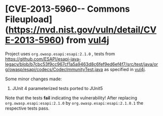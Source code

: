 # [CVE-2013-5960-- Commons Fileupload] (https://nvd.nist.gov/vuln/detail/CVE-2013-5960)  from [vul4j](https://github.com/tuhh-softsec/vul4j)



Project uses `org.owasp.esapi:esapi:2.1.0` , tests from  https://github.com/ESAPI/esapi-java-legacy/blob/b7cbc53f9cc967cf1a5a9463d8c6fef9ed6ef4f7/src/test/java/org/owasp/esapi/codecs/CodecImmunityTest.java
as specified in [vul4j](https://github.com/tuhh-softsec/vul4j).

Some minor changes made: 
1. JUnit 4 parameterized tests ported to  JUnit5

Note that the tests __fail__ indicating the vulnerability! After replacing `org.owasp.esapi:esapi:2.1.0` by `org.owasp.esapi:esapi:2.1.0.1`
the respective tests pass. 




  


 

 

